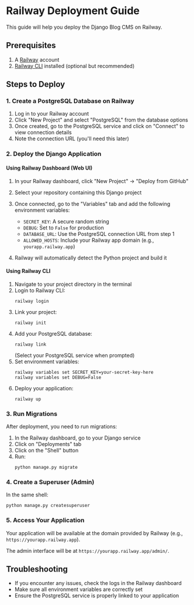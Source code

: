 # Railway Deployment Guide

This guide will help you deploy the Django Blog CMS on Railway.

## Prerequisites

1. A [Railway](https://railway.app/) account
2. [Railway CLI](https://docs.railway.app/develop/cli) installed (optional but recommended)

## Steps to Deploy

### 1. Create a PostgreSQL Database on Railway

1. Log in to your Railway account
2. Click "New Project" and select "PostgreSQL" from the database options
3. Once created, go to the PostgreSQL service and click on "Connect" to view connection details
4. Note the connection URL (you'll need this later)

### 2. Deploy the Django Application

#### Using Railway Dashboard (Web UI)

1. In your Railway dashboard, click "New Project" → "Deploy from GitHub"
2. Select your repository containing this Django project
3. Once connected, go to the "Variables" tab and add the following environment variables:
   - `SECRET_KEY`: A secure random string
   - `DEBUG`: Set to `False` for production
   - `DATABASE_URL`: Use the PostgreSQL connection URL from step 1
   - `ALLOWED_HOSTS`: Include your Railway app domain (e.g., `yourapp.railway.app`)

4. Railway will automatically detect the Python project and build it

#### Using Railway CLI

1. Navigate to your project directory in the terminal
2. Login to Railway CLI:
   ```
   railway login
   ```
3. Link your project:
   ```
   railway init
   ```
4. Add your PostgreSQL database:
   ```
   railway link
   ```
   (Select your PostgreSQL service when prompted)
5. Set environment variables:
   ```
   railway variables set SECRET_KEY=your-secret-key-here
   railway variables set DEBUG=False
   ```
6. Deploy your application:
   ```
   railway up
   ```

### 3. Run Migrations

After deployment, you need to run migrations:

1. In the Railway dashboard, go to your Django service
2. Click on "Deployments" tab
3. Click on the "Shell" button
4. Run:
   ```
   python manage.py migrate
   ```

### 4. Create a Superuser (Admin)

In the same shell:

```
python manage.py createsuperuser
```

### 5. Access Your Application

Your application will be available at the domain provided by Railway (e.g., `https://yourapp.railway.app`).

The admin interface will be at `https://yourapp.railway.app/admin/`.

## Troubleshooting

- If you encounter any issues, check the logs in the Railway dashboard
- Make sure all environment variables are correctly set
- Ensure the PostgreSQL service is properly linked to your application 